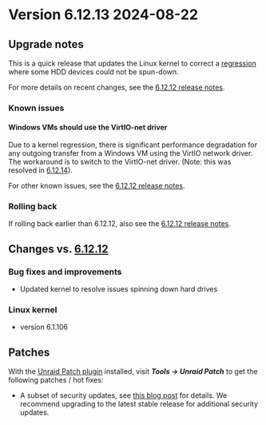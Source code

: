 # Version 6.12.13 2024-08-22

## Upgrade notes

This is a quick release that updates the Linux kernel to correct
a [regression](https://lore.kernel.org/lkml/45cdf1c2-9056-4ac2-8e4d-4f07996a9267@kernel.org/T/) where some HDD devices could not
be spun-down.

For more details on recent changes, see the [6.12.12 release notes](6.12.12.md).

### Known issues

#### Windows VMs should use the VirtIO-net driver

Due to a kernel regression, there is significant performance degradation for any outgoing transfer from a Windows VM using the VirtIO network driver. The workaround is to switch to the VirtIO-net driver. (Note: this was resolved in [6.12.14](6.12.14.md)).

For other known issues, see the [6.12.12 release notes](6.12.12.md#known-issues).

### Rolling back

If rolling back earlier than 6.12.12, also see the [6.12.12 release notes](6.12.12.md#rolling-back).

## Changes vs. [6.12.12](6.12.12.md)

### Bug fixes and improvements

* Updated kernel to resolve issues spinning down hard drives

### Linux kernel

* version 6.1.106

## Patches

With the [Unraid Patch plugin](https://forums.unraid.net/topic/185560-unraid-patch-plugin/) installed, visit ***Tools → Unraid Patch*** to get the following patches / hot fixes:

- A subset of security updates, see [this blog post](https://unraid.net/blog/cvd) for details. We recommend upgrading to the latest stable release for additional security updates.
